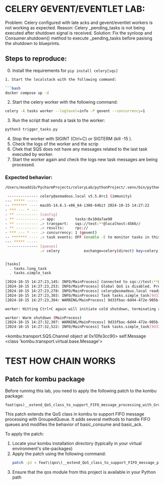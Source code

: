 # CELERY GEVENT/EVENTLET LAB:

Problem: Celery configured with late acks and gevent/eventlet workers is not working as expected.
Reason: Celery _pending_tasks is not being executed after shutdown signal is received.
Solution: Fix the synloop and Consumer.shutdown() method to execute _pending_tasks before pasisng the shutdown to
blueprints.

## Steps to reproduce:
0. Install the requirements for 
`pip install celery[sqs]`

```bash
1. Start the localstack with the following command:

```bash
docker compose up -d
```

2. Start the celery worker with the following command:

```bash
celery -A tasks worker --loglevel=info -P gevent --concurrency=1
```

3. Run the script that sends a task to the worker:

```bash
python3 trigger_tasks.py
```

4. Stop the worker with SIGINT (Ctrl+C) or SIGTERM (kill -15 <pid>).
5. Check the logs of the worker and the scrip
6. Chek that SQS does not have any messages related to the last task executed by worker.
7. Start the worker again and check the logs new task messages are being processed.

### Expected behavior:

```bash
/Users/moaddib/PycharmProjects/celeryLab/pythonProject/.venv/bin/python -m celery -A tasks worker --loglevel=info --pool=gevent --concurrency=1 

 -------------- celery@asmadeus.local v5.5.0rc1 (immunity)
--- ***** ----- 
-- ******* ---- macOS-14.6.1-x86_64-i386-64bit 2024-10-15 14:27:22
- *** --- * --- 
- ** ---------- [config]
- ** ---------- .> app:         tasks:0x10da7ae90
- ** ---------- .> transport:   sqs://test:**@localhost:4566//
- ** ---------- .> results:     rpc://
- *** --- * --- .> concurrency: 1 (gevent)
-- ******* ---- .> task events: OFF (enable -E to monitor tasks in this worker)
--- ***** ----- 
 -------------- [queues]
                .> celery           exchange=celery(direct) key=celery


[tasks]
  . tasks.long_task
  . tasks.simple_task

[2024-10-15 14:27:23,145: INFO/MainProcess] Connected to sqs://test:**@localhost:4566//
[2024-10-15 14:27:23,253: INFO/MainProcess] Global QoS is disabled. Prefetch count in now static.
[2024-10-15 14:27:23,278: INFO/MainProcess] celery@asmadeus.local ready.
[2024-10-15 14:27:23,303: INFO/MainProcess] Task tasks.simple_task[9d33fbac-6d44-472e-905b-dd74cc728abb] received
[2024-10-15 14:27:23,304: WARNING/MainProcess] 9d33fbac-6d44-472e-905b-dd74cc728abb: Sleeping 9 seconds

worker: Hitting Ctrl+C again will initiate cold shutdown, terminating all running tasks!

worker: Warm shutdown (MainProcess)
[2024-10-15 14:27:32,307: WARNING/MainProcess] 9d33fbac-6d44-472e-905b-dd74cc728abb: Slept 9 seconds
[2024-10-15 14:27:32,522: INFO/MainProcess] Task tasks.simple_task[9d33fbac-6d44-472e-905b-dd74cc728abb] succeeded in 9.217870448992471s: None
```





<kombu.transport.SQS.Channel object at 0x10fe3cc90>
self.Message
<class 'kombu.transport.virtual.base.Message'>


# TEST HOW CHAIN WORKS

## Patch for kombu package
Before running this lab, you need to apply the following patch to the kombu package:
```
feat(qos)__extend_QoS_class_to_support_FIFO_message_processing_with_GroupedQueue.patch
```

This patch extends the QoS class in kombu to support FIFO message processing with GroupedQueue. It adds several methods to handle FIFO queues and modifies the behavior of basic_consume and basic_ack.

To apply the patch:
1. Locate your kombu installation directory (typically in your virtual environment's site-packages)
2. Apply the patch using the following command:
   ```bash
   patch -p1 < feat\(qos\)__extend_QoS_class_to_support_FIFO_message_processing_with_GroupedQueue.patch
   ```
3. Ensure that the qos module from this project is available in your Python path
